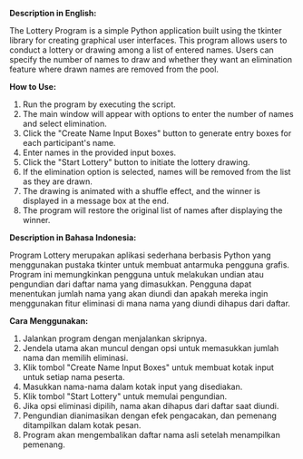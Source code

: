 **Description in English:**

The Lottery Program is a simple Python application built using the tkinter library for creating graphical user interfaces. This program allows users to conduct a lottery or drawing among a list of entered names. Users can specify the number of names to draw and whether they want an elimination feature where drawn names are removed from the pool.

**How to Use:**

1. Run the program by executing the script.
2. The main window will appear with options to enter the number of names and select elimination.
3. Click the "Create Name Input Boxes" button to generate entry boxes for each participant's name.
4. Enter names in the provided input boxes.
5. Click the "Start Lottery" button to initiate the lottery drawing.
6. If the elimination option is selected, names will be removed from the list as they are drawn.
7. The drawing is animated with a shuffle effect, and the winner is displayed in a message box at the end.
8. The program will restore the original list of names after displaying the winner.

**Description in Bahasa Indonesia:**

Program Lottery merupakan aplikasi sederhana berbasis Python yang menggunakan pustaka tkinter untuk membuat antarmuka pengguna grafis. Program ini memungkinkan pengguna untuk melakukan undian atau pengundian dari daftar nama yang dimasukkan. Pengguna dapat menentukan jumlah nama yang akan diundi dan apakah mereka ingin menggunakan fitur eliminasi di mana nama yang diundi dihapus dari daftar.

**Cara Menggunakan:**

1. Jalankan program dengan menjalankan skripnya.
2. Jendela utama akan muncul dengan opsi untuk memasukkan jumlah nama dan memilih eliminasi.
3. Klik tombol "Create Name Input Boxes" untuk membuat kotak input untuk setiap nama peserta.
4. Masukkan nama-nama dalam kotak input yang disediakan.
5. Klik tombol "Start Lottery" untuk memulai pengundian.
6. Jika opsi eliminasi dipilih, nama akan dihapus dari daftar saat diundi.
7. Pengundian dianimasikan dengan efek pengacakan, dan pemenang ditampilkan dalam kotak pesan.
8. Program akan mengembalikan daftar nama asli setelah menampilkan pemenang.
